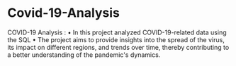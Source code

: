 # Covid-19-Analysis
COVID-19 Analysis :  • In this project analyzed COVID-19-related data  using the SQL  • The project aims to provide insights into the  spread of the virus, its impact on different regions,  and trends over time, thereby contributing to a  better understanding of the pandemic's dynamics. 
